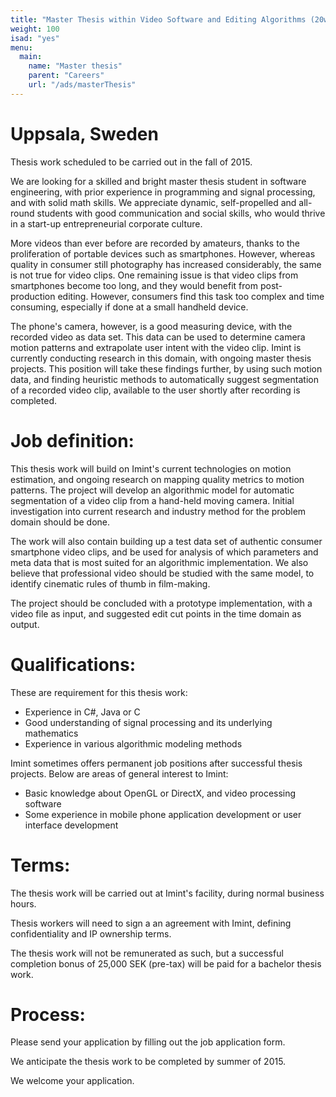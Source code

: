 ```yaml
---
title: "Master Thesis within Video Software and Editing Algorithms (20w)"
weight: 100
isad: "yes"
menu:
  main:
    name: "Master thesis"
    parent: "Careers"
    url: "/ads/masterThesis"
---
```

# Uppsala, Sweden

Thesis work scheduled to be carried out in the fall of 2015.

We are looking for a skilled and bright master thesis student in software engineering, with prior experience in programming and signal processing, and with solid math skills. We appreciate dynamic, self-propelled and all-round students with good communication and social skills, who would thrive in a start-up entrepreneurial corporate culture.<!--more-->

More videos than ever before are recorded by amateurs, thanks to the proliferation of portable devices such as smartphones. However, whereas quality in consumer still photography has increased considerably, the same is not true for video clips. One remaining issue is that video clips from smartphones become too long, and they would benefit from post-production editing. However, consumers find this task too complex and time consuming, especially if done at a small handheld device.

The phone's camera, however, is a good measuring device, with the recorded video as data set. This data can be used to determine camera motion patterns and extrapolate user intent with the video clip. Imint is currently conducting research in this domain, with ongoing master thesis projects. This position will take these findings further, by using such motion data, and finding heuristic methods to automatically suggest segmentation of a recorded video clip, available to the user shortly after recording is completed.

# Job definition:

This thesis work will build on Imint's current technologies on motion estimation, and ongoing research on mapping quality metrics to motion patterns. The project will develop an algorithmic model for automatic segmentation of a video clip from a hand-held moving camera. Initial investigation into current research and industry method for the problem domain should be done.

The work will also contain building up a test data set of authentic consumer smartphone video clips, and be used for analysis of which parameters and meta data that is most suited for an algorithmic implementation. We also believe that professional video should be studied with the same model, to identify cinematic rules of thumb in film-making.

The project should be concluded with a prototype implementation, with a video file as input, and suggested edit cut points in the time domain as output.

# Qualifications:

These are requirement for this thesis work:
- Experience in C#, Java or C
- Good understanding of signal processing and its underlying mathematics
- Experience in various algorithmic modeling methods

Imint sometimes offers permanent job positions after successful thesis projects. Below are areas of general interest to Imint:

- Basic knowledge about OpenGL or DirectX, and video processing software
- Some experience in mobile phone application development or user interface development

# Terms:

The thesis work will be carried out at Imint's facility, during normal business hours.

Thesis workers will need to sign a an agreement with Imint, defining confidentiality and IP ownership terms.

The thesis work will not be remunerated as such, but a successful completion bonus of 25,000 SEK (pre-tax) will be paid for a bachelor thesis work.

# Process:

Please send your application by filling out the job application form.

We anticipate the thesis work to be completed by summer of 2015.

We welcome your application.

